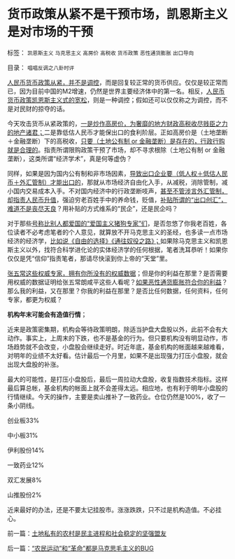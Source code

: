 # 货币政策从紧不是干预市场，凯恩斯主义是对市场的干预

标签： `凯恩斯主义` `马克思主义` `高房价` `高税收` `货币政策` `恶性通货膨胀` `出口导向` 

目录： `唱唱反调之八卦时评`

[人民币货币政策从紧，并不是调控](../../../2008/3/19/通胀、需求萎缩是大敌；货币政策从紧符合股民利益.md)，而是回复较正常的货币供应。仅仅是较正常而已，因为目前中国的M2增速，仍然是世界主要经济体中的第一名。相反，[人民币货币政策凯恩斯主义式的宽松](../../../2010/4/23/凯恩斯主义就是社会主义就是计划经济.md)，则是一种调控；假如还可以仅仅称之为调控，而不是对民财的掠夺的话。

今天攻击货币从紧政策的，[一是炒作高房价，为奢靡的地方财政高税收尽贱臣之力的地产诸君；](../../../2010/10/8/房产税利好房价；低房价主义，高房价信仰和高税收主义.md)二是靠低估人民币才能保出口的食利阶层。正如高房价是（土地垄断＋金融垄断）下的高税收，[只要（土地公有制 or
金融垄断）是存在的，行政行购就是合理的](../../../2011/11/15/茅于轼限购侵犯论不成立，行政限购天经地义.md)。指责所谓限购政策干预了市场，却不寻求根除（土地公有制 or
金融垄断），这类所谓“经济学术”，真是何等虚伪？

同样，如果是因为国内公有制和非市场因素，[导致出口企业要（低人权＋低估人民币＋外汇管制）才能出口的](../../../2007/11/26/中国以超出历史所有战争损失的代价背走了世界通胀.md)，那就从市场经济自由化入手，从减税，消除管制，减小国内交易成本入手。不对国内经济中的行政垄断吱声，[甚至不管涉言外汇管制，却指责人民币升值](../../../2011/10/14/美国需要一个敌人，谁爱上，谁上！.md)，强迫穷老百姓手中的养命钱，贬值，[补贴所谓的“出口创汇”，难道不是丧尽天良](../../../2009/10/21/人，鬼.md)？用补贴的方式维系的“民企”，还是民企吗？

对于那些[号称比别人都爱国的“爱国主义猪狗专家”们](../../../2009/10/14/张五常教授诺奖蒙冤录再谈中国式诡辩大学无书.md)，是否忽悠了你我老百姓，各位读者不必考虑笔者的个人意见，就算放不开马克思主义的圣经，也多读一点市场经济的经济学，[比如说《自由的选择》《通往奴役之路》；](../../../2011/7/9/自由的选择！重返奴役之路的竭斯底里.md)如果除马克思主义和凯恩斯主义以外，找符合科学进化论的实体经济学的任何根据，笔者洗耳恭听！如果你仅仅是凭“信仰”指责笔者，那请尽快滚到你上帝的“天堂”里。

[张五常这些权威专家，拥有你所没有的权威数据](../../../2008/9/2/不喜欢张五常，朗咸平，宋鸿兵，刘军洛等人的阴谋论.md)；但是你的利益在那里？是否需要用权威的数据证明给张五常朗咸平这些人看呢？[如果恶性通货膨胀符合你的利益](../../../2007/12/3/人民币升值与我国恶性通货膨胀的“不正当关系“.md)？那么我的利益，又在那里？你我的利益在那里？是否比任何数据，任何资料，任何专家，都更为权威？

**机构年末可能会有造值行情**；

近来是政策密集期，机构会等待政策明朗，除适当护盘大盘股以外，此前不会有大动作。事实上，上周末的下跌，也不是基金的行为。但只要机构没有明显动作，市场趋势就不会改变，小盘股会继续走好。时近年底，基金机构的帐面越来越难看，对明年的业绩不太好看。估计最后一个月里，如果不是出现强力打压小盘股，就会出现大盘股的补涨。

最大的可能性，是打压小盘股后，最后一周拉动大盘股，收复指数技术指标。这样最后算总帐，基金机构的帐面上就不会差得太远。相应地，也有利于明年小盘股的行情继续。今天的操作，主要是卖山推补了一致药业。仓位仍然是100%，收了一条小阴线。

创业板33%

中小板31%

伊利股份14%

一致药业12%

双汇发展8%

山推股份2%



近来最好的办法，还是不要太记挂股市。涨涨跌跌，只不过是机构造值。不必挂心。

前一篇：[土地私有的农村是民主进程和社会稳定的坚强盟友](../../../2011/11/21/土地私有的农村是民主进程和社会稳定的坚强盟友.md)

后一篇：[“农民运动”和“革命”都是马克思毛主义的BUG](../../../2011/11/22/“农民运动”和“革命”都是马克思毛主义的BUG.md)